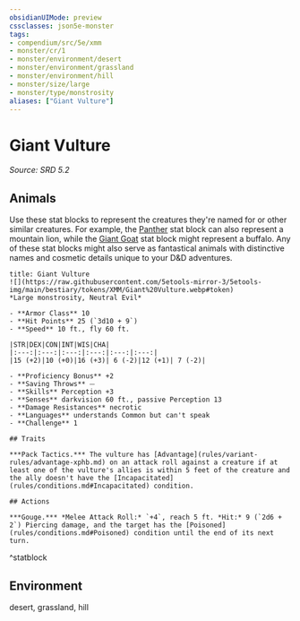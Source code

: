 ```yaml
---
obsidianUIMode: preview
cssclasses: json5e-monster
tags:
- compendium/src/5e/xmm
- monster/cr/1
- monster/environment/desert
- monster/environment/grassland
- monster/environment/hill
- monster/size/large
- monster/type/monstrosity
aliases: ["Giant Vulture"]
---
```

# Giant Vulture
*Source: SRD 5.2*  

## Animals

Use these stat blocks to represent the creatures they're named for or other similar creatures. For example, the [Panther](panther-xmm.md) stat block can also represent a mountain lion, while the [Giant Goat](giant-goat-xmm.md) stat block might represent a buffalo. Any of these stat blocks might also serve as fantastical animals with distinctive names and cosmetic details unique to your D&D adventures.

```ad-statblock
title: Giant Vulture
![](https://raw.githubusercontent.com/5etools-mirror-3/5etools-img/main/bestiary/tokens/XMM/Giant%20Vulture.webp#token)
*Large monstrosity, Neutral Evil*

- **Armor Class** 10
- **Hit Points** 25 (`3d10 + 9`)
- **Speed** 10 ft., fly 60 ft.

|STR|DEX|CON|INT|WIS|CHA|
|:---:|:---:|:---:|:---:|:---:|:---:|
|15 (+2)|10 (+0)|16 (+3)| 6 (-2)|12 (+1)| 7 (-2)|

- **Proficiency Bonus** +2
- **Saving Throws** ⏤
- **Skills** Perception +3
- **Senses** darkvision 60 ft., passive Perception 13
- **Damage Resistances** necrotic
- **Languages** understands Common but can't speak
- **Challenge** 1

## Traits

***Pack Tactics.*** The vulture has [Advantage](rules/variant-rules/advantage-xphb.md) on an attack roll against a creature if at least one of the vulture's allies is within 5 feet of the creature and the ally doesn't have the [Incapacitated](rules/conditions.md#Incapacitated) condition.

## Actions

***Gouge.*** *Melee Attack Roll:* `+4`, reach 5 ft. *Hit:* 9 (`2d6 + 2`) Piercing damage, and the target has the [Poisoned](rules/conditions.md#Poisoned) condition until the end of its next turn.
```
^statblock

## Environment

desert, grassland, hill